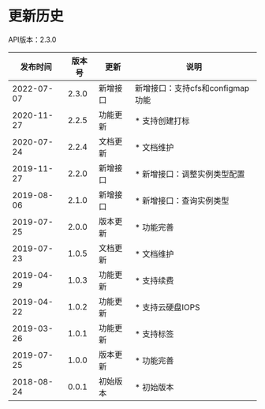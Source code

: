 # 更新历史 #

API版本：2.3.0

| 发布时间   | 版本号 | 更新     | 说明                         |
| ------------ | -------- | ---------- | ------------------------------ |
| 2022-07-07 | 2.3.0    | 新增接口 | 新增接口：支持cfs和configmap功能 |
| 2020-11-27 | 2.2.5  | 功能更新 | * 支持创建打标               |
| 2020-07-24 | 2.2.4  | 文档更新 | * 文档维护                   |
| 2019-11-27 | 2.2.0  | 新增接口 | * 新增接口：调整实例类型配置 |
| 2019-08-06 | 2.1.0  | 新增接口 | * 新增接口：查询实例类型     |
| 2019-07-25 | 2.0.0  | 版本更新 | * 功能完善                   |
| 2019-07-23 | 1.0.5  | 文档更新 | * 文档维护                   |
| 2019-04-29 | 1.0.3  | 功能更新 | * 支持续费                   |
| 2019-04-22 | 1.0.2  | 功能更新 | * 支持云硬盘IOPS             |
| 2019-03-26 | 1.0.1  | 功能更新 | * 支持标签                   |
| 2019-07-25 | 1.0.0  | 版本更新 | * 功能完善                   |
| 2018-08-24 | 0.0.1  | 初始版本 | * 初始版本                   |
